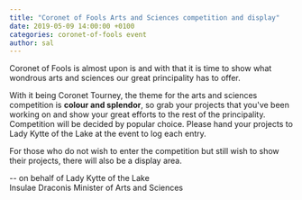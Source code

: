 ```yaml
---
title: "Coronet of Fools Arts and Sciences competition and display"
date: 2019-05-09 14:00:00 +0100
categories: coronet-of-fools event
author: sal
---
```

Coronet of Fools is almost upon is and with that it is time to show what wondrous arts and sciences our great principality has to offer.

With it being Coronet Tourney, the theme for the arts and sciences competition is **colour and splendor**, so grab your projects that you've been working on and show your great efforts to the rest of the principality. Competition will be decided by popular choice. Please hand your projects to Lady Kytte of the Lake at the event to log each entry.

For those who do not wish to enter the competition but still wish to show their projects, there will also be a display area.

-- on behalf of Lady Kytte of the Lake  
Insulae Draconis Minister of Arts and Sciences